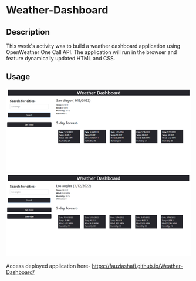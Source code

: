 # Weather-Dashboard
## Description

This week's activity was to build a weather dashboard application using OpenWeather One Call API. The application will run in the browser and feature dynamically updated HTML and CSS.
## Usage

<img src= "assets/images/ss1.png">
<img src= "assets/images/ss2.png">


   
   


Access deployed application here- https://fauziashafi.github.io/Weather-Dashboard/